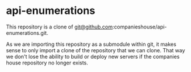 # api-enumerations

This repository is a clone of git@github.com:companieshouse/api-enumerations.git.

As we are importing this repository as a submodule within git, it makes sense to only import a clone of the repository that we can clone.  That way we don't lose the ability to build or deploy new servers if the companies house repository no longer exists.
